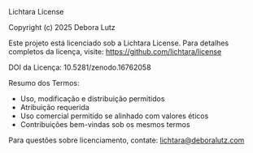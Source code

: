 Lichtara License

Copyright (c) 2025 Debora Lutz

Este projeto está licenciado sob a Lichtara License.
Para detalhes completos da licença, visite:
https://github.com/lichtara/license

DOI da Licença: 10.5281/zenodo.16762058

Resumo dos Termos:
- Uso, modificação e distribuição permitidos
- Atribuição requerida
- Uso comercial permitido se alinhado com valores éticos
- Contribuições bem-vindas sob os mesmos termos

Para questões sobre licenciamento, contate: lichtara@deboralutz.com
